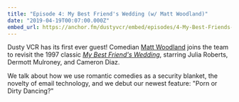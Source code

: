 ```yaml
---
title: "Episode 4: My Best Friend's Wedding (w/ Matt Woodland)"
date: "2019-04-19T00:07:00.000Z"
embed_url: https://anchor.fm/dustyvcr/embed/episodes/4-My-Best-Friends-Wedding-w-Matt-Woodland-e7sori
---
```

Dusty VCR has its first ever guest! Comedian [Matt Woodland](https://www.instagram.com/matt.woodland/) joins the team to revisit the 1997 classic [*My Best Friend's Wedding*](https://www.imdb.com/title/tt0119738/), starring Julia Roberts, Dermott Mulroney, and Cameron Diaz.

We talk about how we use romantic comedies as a security blanket, the novelty of email technology, and we debut our newest feature: "Porn or Dirty Dancing?"

<!--more-->
